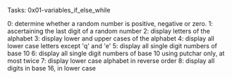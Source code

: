 Tasks: 0x01-variables_if_else_while

0: determine whether a random number is positive, negative or zero.
1: ascertaining the last digit of a random number
2: display letters of the alphabet
3: display lower and upper cases of the alphabet
4: display all lower case letters except 'q' and 'e'
5: display all single digit numbers of base 10
6: display all single digit numbers of base 10 using putchar only, at most twice
7: display lower case alphabet in reverse order
8: display all digits in base 16, in lower case
